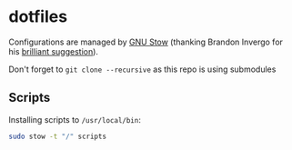 # dotfiles

Configurations are managed by [GNU Stow](https://www.gnu.org/software/stow/) (thanking Brandon Invergo for his [brilliant suggestion](http://brandon.invergo.net/news/2012-05-26-using-gnu-stow-to-manage-your-dotfiles.html)).

Don't forget to `git clone --recursive` as this repo is using submodules

## Scripts

Installing scripts to `/usr/local/bin`:

```bash
sudo stow -t "/" scripts
```